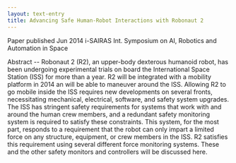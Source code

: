 ```yaml
---
layout: text-entry
title: Advancing Safe Human-Robot Interactions with Robonaut 2
---
```

Paper published Jun 2014 i-SAIRAS Int. Symposium on AI, Robotics and Automation in Space  

Abstract -- Robonaut 2 (R2), an upper-body dexterous humanoid robot, has been undergoing experimental trials on board the International Space Station (ISS) for more than a year. R2 will be integrated with a mobility platform in 2014 an will be able to maneuver around the ISS. Allowing R2 to go mobile inside the ISS requires new developments on several fronts, necessitating mechanical, electrical, software, and safety system upgrades. The ISS has stringent safety requirements for systems that work with and around the human crew members, and a redundant safety monitoring system is required to satisfy these constraints. This system, for the most part, responds to a requirement that the robot can only impart a limited force on any structure, equipment, or crew members in the ISS. R2 satisfies this requirement using several different force monitoring systems. These and the other safety monitors and controllers will be discussed here.
